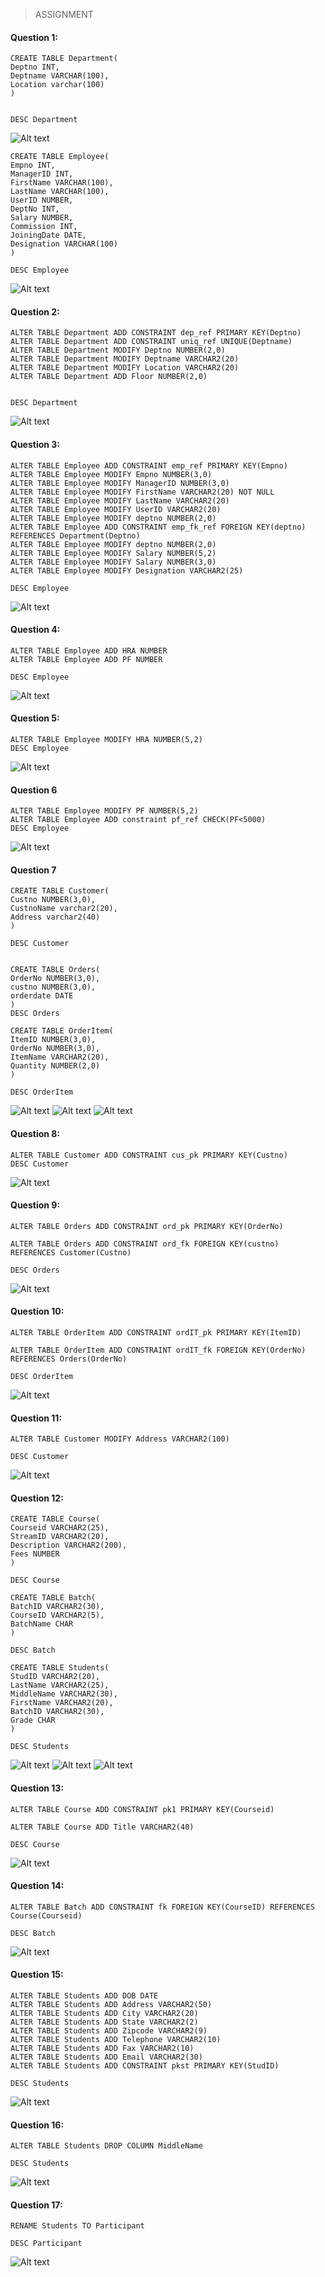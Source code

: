 >ASSIGNMENT
#### Question 1: 
```
CREATE TABLE Department(
Deptno INT,
Deptname VARCHAR(100),
Location varchar(100)
)


DESC Department
```
![Alt text](/AssignmentImg/001.png "student")

```
CREATE TABLE Employee(
Empno INT,
ManagerID INT,
FirstName VARCHAR(100),
LastName VARCHAR(100),
UserID NUMBER,
DeptNo INT,
Salary NUMBER,
Commission INT,
JoiningDate DATE,
Designation VARCHAR(100)
)

DESC Employee
```

![Alt text](/AssignmentImg/0012.png "student")


#### Question 2:

```
ALTER TABLE Department ADD CONSTRAINT dep_ref PRIMARY KEY(Deptno)
ALTER TABLE Department ADD CONSTRAINT uniq_ref UNIQUE(Deptname)
ALTER TABLE Department MODIFY Deptno NUMBER(2,0)
ALTER TABLE Department MODIFY Deptname VARCHAR2(20)
ALTER TABLE Department MODIFY Location VARCHAR2(20)
ALTER TABLE Department ADD Floor NUMBER(2,0)


DESC Department
```
![Alt text](/AssignmentImg/0020.png "student")


#### Question 3: 
```
ALTER TABLE Employee ADD CONSTRAINT emp_ref PRIMARY KEY(Empno)
ALTER TABLE Employee MODIFY Empno NUMBER(3,0)
ALTER TABLE Employee MODIFY ManagerID NUMBER(3,0)
ALTER TABLE Employee MODIFY FirstName VARCHAR2(20) NOT NULL
ALTER TABLE Employee MODIFY LastName VARCHAR2(20)
ALTER TABLE Employee MODIFY UserID VARCHAR2(20)
ALTER TABLE Employee MODIFY deptno NUMBER(2,0)
ALTER TABLE Employee ADD CONSTRAINT emp_fk_ref FOREIGN KEY(deptno) REFERENCES Department(Deptno)
ALTER TABLE Employee MODIFY deptno NUMBER(2,0)
ALTER TABLE Employee MODIFY Salary NUMBER(5,2)
ALTER TABLE Employee MODIFY Salary NUMBER(3,0)
ALTER TABLE Employee MODIFY Designation VARCHAR2(25)

DESC Employee
```
![Alt text](/AssignmentImg/0030.png "student")

#### Question 4:

```
ALTER TABLE Employee ADD HRA NUMBER
ALTER TABLE Employee ADD PF NUMBER

DESC Employee
```
![Alt text](/AssignmentImg/0040.png "student")

#### Question 5:

```
ALTER TABLE Employee MODIFY HRA NUMBER(5,2)
DESC Employee
```
![Alt text](/AssignmentImg/0050.png "student")

#### Question 6
```
ALTER TABLE Employee MODIFY PF NUMBER(5,2)
ALTER TABLE Employee ADD constraint pf_ref CHECK(PF<5000)
DESC Employee
```

![Alt text](/AssignmentImg/0060.png "student")


#### Question 7

```
CREATE TABLE Customer(
Custno NUMBER(3,0),
CustnoName varchar2(20),
Address varchar2(40)
)

DESC Customer


CREATE TABLE Orders(
OrderNo NUMBER(3,0),
custno NUMBER(3,0),
orderdate DATE
)
DESC Orders

CREATE TABLE OrderItem(
ItemID NUMBER(3,0),
OrderNo NUMBER(3,0),
ItemName VARCHAR2(20),
Quantity NUMBER(2,0)
)

DESC OrderItem
```
![Alt text](/AssignmentImg/0070.png "student")
![Alt text](/AssignmentImg/0071.png "student")
![Alt text](/AssignmentImg/0072.png "student")

#### Question 8:
```
ALTER TABLE Customer ADD CONSTRAINT cus_pk PRIMARY KEY(Custno)
DESC Customer
```
![Alt text](/AssignmentImg/0080.png "student")

#### Question 9:
```
ALTER TABLE Orders ADD CONSTRAINT ord_pk PRIMARY KEY(OrderNo)

ALTER TABLE Orders ADD CONSTRAINT ord_fk FOREIGN KEY(custno) REFERENCES Customer(Custno)

DESC Orders 
```
![Alt text](/AssignmentImg/0090.png "student")



#### Question 10:

```
ALTER TABLE OrderItem ADD CONSTRAINT ordIT_pk PRIMARY KEY(ItemID)

ALTER TABLE OrderItem ADD CONSTRAINT ordIT_fk FOREIGN KEY(OrderNo) REFERENCES Orders(OrderNo)

DESC OrderItem
```
![Alt text](/AssignmentImg/1000.png "student")
#### Question 11:
```
ALTER TABLE Customer MODIFY Address VARCHAR2(100)

DESC Customer
```
![Alt text](/AssignmentImg/1001.png "student")



#### Question 12:
```
CREATE TABLE Course(
Courseid VARCHAR2(25),
StreamID VARCHAR2(20),
Description VARCHAR2(200),
Fees NUMBER
)

DESC Course

CREATE TABLE Batch(
BatchID VARCHAR2(30),
CourseID VARCHAR2(5),
BatchName CHAR
)

DESC Batch

CREATE TABLE Students(
StudID VARCHAR2(20),
LastName VARCHAR2(25),
MiddleName VARCHAR2(30),
FirstName VARCHAR2(20),
BatchID VARCHAR2(30),
Grade CHAR
)

DESC Students
```
![Alt text](/AssignmentImg/1012.png "student")
![Alt text](/AssignmentImg/10122.png "student")
![Alt text](/AssignmentImg/10123.png "student")


#### Question 13:
```
ALTER TABLE Course ADD CONSTRAINT pk1 PRIMARY KEY(Courseid)

ALTER TABLE Course ADD Title VARCHAR2(40)

DESC Course

```
![Alt text](/AssignmentImg/1013.png "student")
#### Question 14:

```
ALTER TABLE Batch ADD CONSTRAINT fk FOREIGN KEY(CourseID) REFERENCES Course(Courseid)

DESC Batch 

```
![Alt text](/AssignmentImg/1014.png "student")
#### Question 15:
```
ALTER TABLE Students ADD DOB DATE
ALTER TABLE Students ADD Address VARCHAR2(50)
ALTER TABLE Students ADD City VARCHAR2(20)
ALTER TABLE Students ADD State VARCHAR2(2)
ALTER TABLE Students ADD Zipcode VARCHAR2(9)
ALTER TABLE Students ADD Telephone VARCHAR2(10)
ALTER TABLE Students ADD Fax VARCHAR2(10)
ALTER TABLE Students ADD Email VARCHAR2(30)
ALTER TABLE Students ADD CONSTRAINT pkst PRIMARY KEY(StudID)

DESC Students 
```
![Alt text](/AssignmentImg/10115.png "student")

#### Question 16:
```
ALTER TABLE Students DROP COLUMN MiddleName 

DESC Students 
```
![Alt text](/AssignmentImg/1016.png "student")
#### Question 17:
```
RENAME Students TO Participant

DESC Participant
```
![Alt text](/AssignmentImg/1017.png "student")



